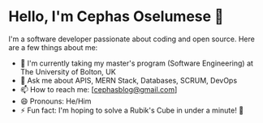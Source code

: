# Hello, I'm Cephas Oselumese 👋

I'm a software developer passionate about coding and open source. Here are a few things about me:

- 🌱 I'm currently taking my master's program (Software Engineering) at The University of Bolton, UK
- 💬 Ask me about APIS, MERN Stack, Databases, SCRUM, DevOps 
- 📫 How to reach me: [cephasblog@gmail.com]
- 😄 Pronouns: He/Him
- ⚡ Fun fact: I'm hoping to solve a Rubik's Cube in under a minute! 🧩
